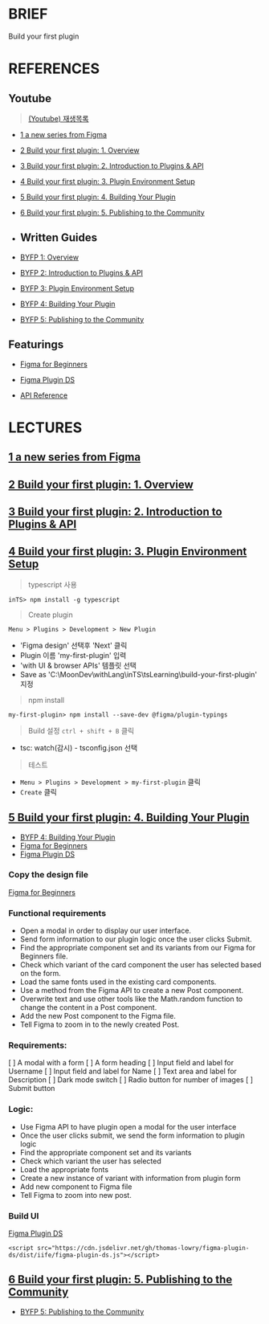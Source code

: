 # BRIEF
Build your first plugin

# REFERENCES

## Youtube
> [(Youtube) 재생목록](https://www.youtube.com/watch?v=-JAphRkjV9g&list=PLXDU_eVOJTx5YBAszyuOTyxlgIxkQVyii&index=2)

- [1 a new series from Figma](https://www.youtube.com/watch?v=-JAphRkjV9g&list=PLXDU_eVOJTx5YBAszyuOTyxlgIxkQVyii&index=1)
- [2 Build your first plugin: 1. Overview](https://www.youtube.com/watch?v=4G9RHt2OyuY&list=PLXDU_eVOJTx5YBAszyuOTyxlgIxkQVyii&index=2)
- [3 Build your first plugin: 2. Introduction to Plugins & API](https://www.youtube.com/watch?v=wMpa8GoM0lk&list=PLXDU_eVOJTx5YBAszyuOTyxlgIxkQVyii&index=3)
- [4 Build your first plugin: 3. Plugin Environment Setup](https://www.youtube.com/watch?v=p-z566ILvxc&list=PLXDU_eVOJTx5YBAszyuOTyxlgIxkQVyii&index=4)
- [5 Build your first plugin: 4. Building Your Plugin](https://www.youtube.com/watch?v=ExwP3Kmh-vI&list=PLXDU_eVOJTx5YBAszyuOTyxlgIxkQVyii&index=5)
- [6 Build your first plugin: 5. Publishing to the Community](https://www.youtube.com/watch?v=ZpJ_z1WNRgA&list=PLXDU_eVOJTx5YBAszyuOTyxlgIxkQVyii&index=6)


- ## Written Guides
- [BYFP 1: Overview](https://help.figma.com/hc/en-us/articles/4407260620823--BYFP-1-Overview)
- [BYFP 2: Introduction to Plugins & API](https://help.figma.com/hc/en-us/articles/4407275338775--BYFP-2-Introduction-to-Plugins-API)
- [BYFP 3: Plugin Environment Setup](https://help.figma.com/hc/en-us/articles/4407531166743--BYFP-3-Plugin-Environment-Setup)
- [BYFP 4: Building Your Plugin](https://help.figma.com/hc/en-us/articles/4407531247639--BYFP-4-Building-Your-Plugin)
- [BYFP 5: Publishing to the Community](https://help.figma.com/hc/en-us/articles/4407531267607--BYFP-5-Publishing-to-the-Community)

## Featurings
- [Figma for Beginners](https://www.figma.com/community/file/915647337333327091)
- [Figma Plugin DS](https://github.com/thomas-lowry/figma-plugin-ds)

- [API Reference](https://www.figma.com/plugin-docs/api/api-reference/)



# LECTURES
## [1 a new series from Figma](https://www.youtube.com/watch?v=-JAphRkjV9g&list=PLXDU_eVOJTx5YBAszyuOTyxlgIxkQVyii&index=1)


## [2 Build your first plugin: 1. Overview](https://www.youtube.com/watch?v=4G9RHt2OyuY&list=PLXDU_eVOJTx5YBAszyuOTyxlgIxkQVyii&index=2)


## [3 Build your first plugin: 2. Introduction to Plugins & API](https://www.youtube.com/watch?v=wMpa8GoM0lk&list=PLXDU_eVOJTx5YBAszyuOTyxlgIxkQVyii&index=3)


## [4 Build your first plugin: 3. Plugin Environment Setup](https://www.youtube.com/watch?v=p-z566ILvxc&list=PLXDU_eVOJTx5YBAszyuOTyxlgIxkQVyii&index=4)

> typescript 사용

```shell
inTS> npm install -g typescript
```

> Create plugin

`Menu > Plugins > Development > New Plugin`
  - 'Figma design' 선택후 'Next' 클릭
  - Plugin 이름 'my-first-plugin' 입력
  - 'with UI & browser APIs' 템플릿 선택
  - Save as 'C:\MoonDev\withLang\inTS\tsLearning\build-your-first-plugin' 지정

> npm install

```shell
my-first-plugin> npm install --save-dev @figma/plugin-typings
```

> Build 설정
`ctrl + shift + B` 클릭
  - tsc: watch(감시) - tsconfig.json 선택

> 테스트
- `Menu > Plugins > Development > my-first-plugin` 클릭
- `Create` 클릭


## [5 Build your first plugin: 4. Building Your Plugin](https://www.youtube.com/watch?v=ExwP3Kmh-vI&list=PLXDU_eVOJTx5YBAszyuOTyxlgIxkQVyii&index=5)

- [BYFP 4: Building Your Plugin](https://help.figma.com/hc/en-us/articles/4407531247639--BYFP-4-Building-Your-Plugin)
- [Figma for Beginners](https://www.figma.com/community/file/915647337333327091)
- [Figma Plugin DS](https://github.com/thomas-lowry/figma-plugin-ds)


### Copy the design file
[Figma for Beginners](https://www.figma.com/community/file/915647337333327091)


### Functional requirements
- Open a modal in order to display our user interface.
- Send form information to our plugin logic once the user clicks Submit.
- Find the appropriate component set and its variants from our Figma for Beginners file.
- Check which variant of the card component the user has selected based on the form.
- Load the same fonts used in the existing card components.
- Use a method from the Figma API to create a new Post component. 
- Overwrite text and use other tools like the Math.random function to change the content in a Post component.
- Add the new Post component to the Figma file.
- Tell Figma to zoom in to the newly created Post.


### Requirements:

[ ] A modal with a form
[ ] A form heading
[ ] Input field and label for Username
[ ] Input field and label for Name
[ ] Text area and label for Description
[ ] Dark mode switch
[ ] Radio button for number of images
[ ] Submit button


### Logic:
- Use Figma API to have plugin open a modal for the user interface
- Once the user clicks submit, we send the form information to plugin logic
- Find the appropriate component set and its variants
- Check which variant the user has selected
- Load the appropriate fonts
- Create a new instance of variant with information from plugin form
- Add new component to Figma file
- Tell Figma to zoom into new post.

### Build UI

[Figma Plugin DS](https://github.com/thomas-lowry/figma-plugin-ds)
```
<script src="https://cdn.jsdelivr.net/gh/thomas-lowry/figma-plugin-ds/dist/iife/figma-plugin-ds.js"></script>
```


## [6 Build your first plugin: 5. Publishing to the Community](https://www.youtube.com/watch?v=ZpJ_z1WNRgA&list=PLXDU_eVOJTx5YBAszyuOTyxlgIxkQVyii&index=6)

- [BYFP 5: Publishing to the Community](https://help.figma.com/hc/en-us/articles/4407531267607--BYFP-5-Publishing-to-the-Community)


